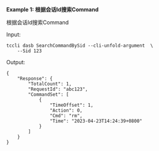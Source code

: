 **Example 1: 根据会话Id搜索Command**

根据会话Id搜索Command

Input: 

```
tccli dasb SearchCommandBySid --cli-unfold-argument  \
    --Sid 123
```

Output: 
```
{
    "Response": {
        "TotalCount": 1,
        "RequestId": "abc123",
        "CommandSet": [
            {
                "TimeOffset": 1,
                "Action": 0,
                "Cmd": "rm",
                "Time": "2023-04-23T14:24:39+0800"
            }
        ]
    }
}
```

